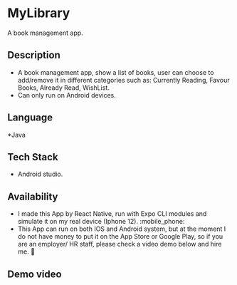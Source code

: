 # MyLibrary
A book management app.

## Description
 * A book management app, show a list of books, user can choose to add/remove it in different categories such as: Currently Reading, Favour Books, Already Read, WishList.
 * Can only run on Android devices.
## Language
 *Java
## Tech Stack
 * Android studio.
## Availability
 * I made this App by React Native, run with Expo CLI modules and simulate it on my real device (Iphone 12).  :mobile_phone: 
 * This App can run on both IOS and Android system, but at the moment I do not have money to put it on the App Store or Google Play, so if you are an employer/ HR staff, please check a video demo below and hire me. :pleading_face: 
## Demo video
